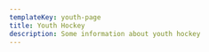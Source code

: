 ```yaml
---
templateKey: youth-page
title: Youth Hockey
description: Some information about youth hockey
---
```

